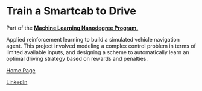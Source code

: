 # Train a Smartcab to Drive

Part of the [**Machine Learning Nanodegree Program.**](https://www.udacity.com/course/machine-learning-engineer-nanodegree--nd009t)

Applied reinforcement learning to build a simulated vehicle navigation agent. This project involved modeling a complex control problem in terms of limited available inputs, and designing a scheme to automatically learn an optimal driving strategy based on rewards and penalties.

[Home Page](http://miguelangelnieto.net)

[LinkedIn](https://www.linkedin.com/in/miguelangelnieto/?locale=en_US)

